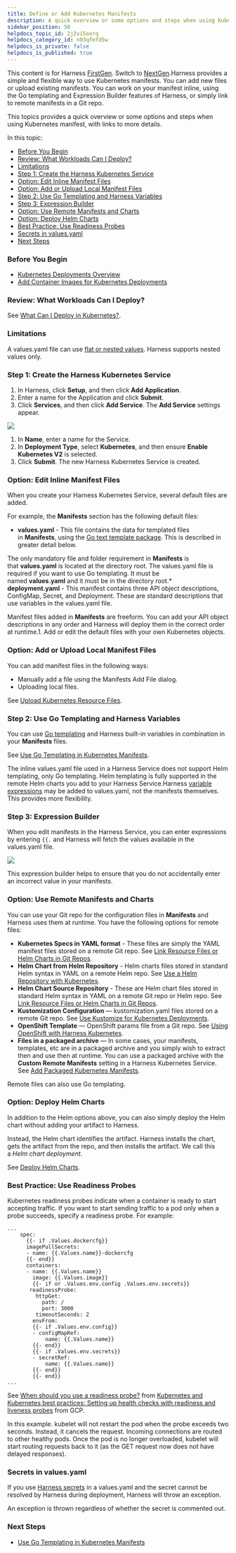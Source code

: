 ```yaml
---
title: Define or Add Kubernetes Manifests
description: A quick overview or some options and steps when using Kubernetes manifests.
sidebar_position: 50
helpdocs_topic_id: 2j2vi5oxrq
helpdocs_category_id: n03qfofd5w
helpdocs_is_private: false
helpdocs_is_published: true
---
```


This content is for Harness [FirstGen](../../../getting-started/harness-first-gen-vs-harness-next-gen.md). Switch to [NextGen](https://docs.harness.io/category/qfj6m1k2c4).Harness provides a simple and flexible way to use Kubernetes manifests. You can add new files or upload existing manifests. You can work on your manifest inline, using the Go templating and Expression Builder features of Harness, or simply link to remote manifests in a Git repo.

This topics provides a quick overview or some options and steps when using Kubernetes manifest, with links to more details.

In this topic:

* [Before You Begin](define-kubernetes-manifests.md#before-you-begin)
* [Review: What Workloads Can I Deploy?](define-kubernetes-manifests.md#review-what-workloads-can-i-deploy)
* [Limitations](#limitations)
* [Step 1: Create the Harness Kubernetes Service](define-kubernetes-manifests.md#step-1-create-the-harness-kubernetes-service)
* [Option: Edit Inline Manifest Files](define-kubernetes-manifests.md#option-edit-inline-manifest-files)
* [Option: Add or Upload Local Manifest Files](define-kubernetes-manifests.md#option-add-or-upload-local-manifest-files)
* [Step 2: Use Go Templating and Harness Variables](define-kubernetes-manifests.md#step-2-use-go-templating-and-harness-variables)
* [Step 3: Expression Builder](define-kubernetes-manifests.md#step-3-expression-builder)
* [Option: Use Remote Manifests and Charts](define-kubernetes-manifests.md#option-use-remote-manifests-and-charts)
* [Option: Deploy Helm Charts](define-kubernetes-manifests.md#option-deploy-helm-charts)
* [Best Practice: Use Readiness Probes](define-kubernetes-manifests.md#best-practice-use-readiness-probes)
* [Secrets in values.yaml](define-kubernetes-manifests.md#secrets-in-values-yaml)
* [Next Steps](define-kubernetes-manifests.md#next-steps)

### Before You Begin

* [Kubernetes Deployments Overview](../concepts-cd/deployment-types/kubernetes-overview.md)
* [Add Container Images for Kubernetes Deployments](add-container-images-for-kubernetes-deployments.md)

### Review: What Workloads Can I Deploy?

See [What Can I Deploy in Kubernetes?](https://docs.harness.io/article/6ujb3c70fh).

### Limitations

A values.yaml file can use [flat or nested values](https://helm.sh/docs/chart_best_practices/values/#flat-or-nested-values). Harness supports nested values only.

### Step 1: Create the Harness Kubernetes Service

1. In Harness, click **Setup**, and then click **Add Application**.
2. Enter a name for the Application and click **Submit**.
3. Click **Services**, and then click **Add Service**. The **Add Service** settings appear.

![](./static/define-kubernetes-manifests-180.png)

1. In **Name**, enter a name for the Service.
2. In **Deployment Type**, select **Kubernetes**, and then ensure **Enable Kubernetes V2** is selected.
3. Click **Submit**. The new Harness Kubernetes Service is created.

### Option: Edit Inline Manifest Files

When you create your Harness Kubernetes Service, several default files are added.

For example, the **Manifests** section has the following default files:

* **values.yaml** - This file contains the data for templated files in **Manifests**, using the [Go text template package](https://godoc.org/text/template). This is described in greater detail below.

The only mandatory file and folder requirement in **Manifests** is that **values.yaml** is located at the directory root. The values.yaml file is required if you want to use Go templating. It must be named **values.yaml** and it must be in the directory root.* **deployment.yaml** - This manifest contains three API object descriptions, ConfigMap, Secret, and Deployment. These are standard descriptions that use variables in the values.yaml file.

Manifest files added in **Manifests** are freeform. You can add your API object descriptions in any order and Harness will deploy them in the correct order at runtime.1. Add or edit the default files with your own Kubernetes objects.

### Option: Add or Upload Local Manifest Files

You can add manifest files in the following ways:

* Manually add a file using the Manifests Add File dialog.
* Uploading local files.

See [Upload Kubernetes Resource Files](upload-kubernetes-resource-files.md).

### Step 2: Use Go Templating and Harness Variables

You can use [Go templating](https://godoc.org/text/template) and Harness built-in variables in combination in your **Manifests** files.

See [Use Go Templating in Kubernetes Manifests](use-go-templating-in-kubernetes-manifests.md).

The inline values.yaml file used in a Harness Service does not support Helm templating, only Go templating. Helm templating is fully supported in the remote Helm charts you add to your Harness Service.Harness [variable expressions](https://docs.harness.io/article/9dvxcegm90-variables) may be added to values.yaml, not the manifests themselves. This provides more flexibility.

### Step 3: Expression Builder

When you edit manifests in the Harness Service, you can enter expressions by entering `{{.` and Harness will fetch the values available in the values.yaml file.

![](./static/define-kubernetes-manifests-181.png)

This expression builder helps to ensure that you do not accidentally enter an incorrect value in your manifests.

### Option: Use Remote Manifests and Charts

You can use your Git repo for the configuration files in **Manifests** and Harness uses them at runtime. You have the following options for remote files:

* **Kubernetes Specs in YAML format** - These files are simply the YAML manifest files stored on a remote Git repo. See [Link Resource Files or Helm Charts in Git Repos](link-resource-files-or-helm-charts-in-git-repos.md).
* **Helm Chart from Helm Repository** - Helm charts files stored in standard Helm syntax in YAML on a remote Helm repo. See [Use a Helm Repository with Kubernetes](use-a-helm-repository-with-kubernetes.md).
* **Helm Chart Source Repository** - These are Helm chart files stored in standard Helm syntax in YAML on a remote Git repo or Helm repo. See [Link Resource Files or Helm Charts in Git Repos](link-resource-files-or-helm-charts-in-git-repos.md).
* **Kustomization Configuration** — kustomization.yaml files stored on a remote Git repo. See [Use Kustomize for Kubernetes Deployments](use-kustomize-for-kubernetes-deployments.md).
* **OpenShift Template** — OpenShift params file from a Git repo. See [Using OpenShift with Harness Kubernetes](using-open-shift-with-harness-kubernetes.md).
* **Files in a packaged archive** — In some cases, your manifests, templates, etc are in a packaged archive and you simply wish to extract then and use then at runtime. You can use a packaged archive with the **Custom Remote Manifests** setting in a Harness Kubernetes Service. See [Add Packaged Kubernetes Manifests](deploy-kubernetes-manifests-packaged-with-artifacts.md).

Remote files can also use Go templating.

### Option: Deploy Helm Charts

In addition to the Helm options above, you can also simply deploy the Helm chart without adding your artifact to Harness.

Instead, the Helm chart identifies the artifact. Harness installs the chart, gets the artifact from the repo, and then installs the artifact. We call this a *Helm chart deployment*.

See [Deploy Helm Charts](deploy-a-helm-chart-as-an-artifact.md).

### Best Practice: Use Readiness Probes

Kubernetes readiness probes indicate when a container is ready to start accepting traffic. If you want to start sending traffic to a pod only when a probe succeeds, specify a readiness probe. For example:


```
...  
    spec:  
      {{- if .Values.dockercfg}}  
      imagePullSecrets:  
      - name: {{.Values.name}}-dockercfg  
      {{- end}}  
      containers:  
      - name: {{.Values.name}}  
        image: {{.Values.image}}  
        {{- if or .Values.env.config .Values.env.secrets}}  
       readinessProbe:  
         httpGet:  
           path: /  
           port: 3000  
         timeoutSeconds: 2  
        envFrom:  
        {{- if .Values.env.config}}  
        - configMapRef:  
            name: {{.Values.name}}  
        {{- end}}  
        {{- if .Values.env.secrets}}  
        - secretRef:  
            name: {{.Values.name}}  
        {{- end}}  
        {{- end}}  
...
```
See [When should you use a readiness probe?](https://kubernetes.io/docs/concepts/workloads/pods/pod-lifecycle/#when-should-you-use-a-readiness-probe) from [Kubernetes and Kubernetes best practices: Setting up health checks with readiness and liveness probes](https://cloud.google.com/blog/products/gcp/kubernetes-best-practices-setting-up-health-checks-with-readiness-and-liveness-probes) from GCP.

In this example. kubelet will not restart the pod when the probe exceeds two seconds. Instead, it cancels the request. Incoming connections are routed to other healthy pods. Once the pod is no longer overloaded, kubelet will start routing requests back to it (as the GET request now does not have delayed responses).

### Secrets in values.yaml

If you use [Harness secrets](https://docs.harness.io/article/au38zpufhr-secret-management) in a values.yaml and the secret cannot be resolved by Harness during deployment, Harness will throw an exception.

An exception is thrown regardless of whether the secret is commented out.

### Next Steps

* [Use Go Templating in Kubernetes Manifests](use-go-templating-in-kubernetes-manifests.md)

